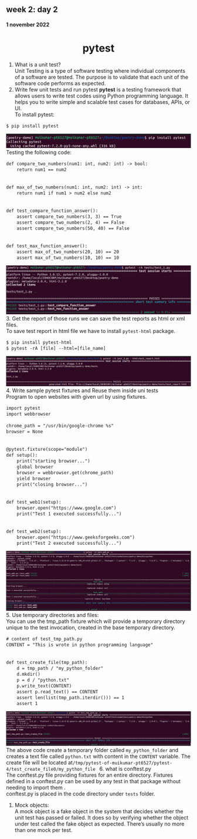 ## week 2: day 2  
#### 1 november 2022  
<h1 align="center">pytest</h1>  

1. What is a unit test?  
Unit Testing is a type of software testing where individual components of a software are tested. The purpose is to validate that each unit of the software code performs as expected.  
1. Write few unit tests and run pytest
__pytest__ is a testing framework that allows users to write test codes using Python programming language. It helps you to write simple and scalable test cases for databases, APIs, or UI.  
To install pytest:  
```
$ pip install pytest
```

!["pytest install"](images/pytest_install.png)  
Testing the following code:  
```
def compare_two_numbers(num1: int, num2: int) -> bool:
    return num1 == num2


def max_of_two_numbers(num1: int, num2: int) -> int:
    return num1 if num1 > num2 else num2


def test_compare_function_answer():
    assert compare_two_numbers(3, 3) == True
    assert compare_two_numbers(2, 4) == False
    assert compare_two_numbers(50, 40) == False


def test_max_function_answer():
    assert max_of_two_numbers(20, 10) == 20
    assert max_of_two_numbers(10, 10) == 10
```
!["pytest testing"](images/pytest_run.png)  
3. Get the report of those runs
we can save the test reports as html or xml files.  
To save test report in html file we have to install `pytest-html` package.  
```
$ pip install pytest-html
$ pytest -rA [file] --html=[file_name]
```
!["pytest html"](images/pytest_html.png)  
4. Write sample pytest fixtures and Reuse them inside uni tests  
Program to open websites with given url by using fixtures.  
```
import pytest
import webbrowser

chrome_path = "/usr/bin/google-chrome %s"
browser = None


@pytest.fixture(scope="module")
def setup():
    print("starting browser...")
    global browser
    browser = webbrowser.get(chrome_path)
    yield browser
    print("closing browser...")


def test_web1(setup):
    browser.open("https://www.google.com")
    print("Test 1 executed successfully...")


def test_web2(setup):
    browser.open("https://www.geeksforgeeks.com")
    print("Test 2 executed successfully...")
```
!["Fixtures"](images/pytest_fixture.png)  
5. Use temporary directories and files:  
You can use the tmp_path fixture which will provide a temporary directory unique to the test invocation, created in the base temporary directory.  
```
# content of test_tmp_path.py
CONTENT = "This is wrote in python programming language"


def test_create_file(tmp_path):
    d = tmp_path / "my_python_folder"
    d.mkdir()
    p = d / "python.txt"
    p.write_text(CONTENT)
    assert p.read_text() == CONTENT
    assert len(list(tmp_path.iterdir())) == 1
    assert 1
```
!["pytest temporary"](images/pytest_temp.png)  
The above code create a temporary folder called `my_python_folder` and creates a text file called `python.txt` with content in the `CONTENT` variable.
The create file will be located at`/tmp/pytest-of-muikumar-pt6527/pytest-4/test_create_file0/my_python_file
`
6. what is conftest.py  
The conftest.py file providing fixtures for an entire directory. Fixtures defined in a conftest.py can be used by any test in that package without needing to import them .  
conftest.py is placed in the code directory under `tests` folder.  
1. Mock objects:  
   A mock object is a fake object in the system that decides whether the unit test has passed or failed. It does so by verifying whether the object under test called the fake object as expected. There’s usually no more than one mock per test.  